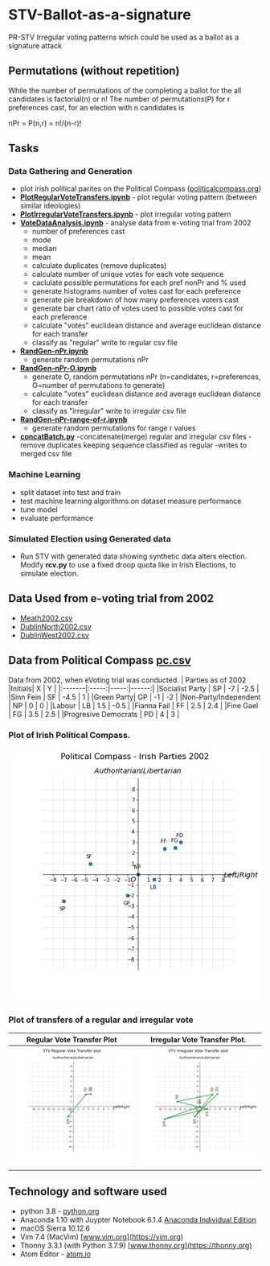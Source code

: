 # STV-Ballot-as-a-signature
PR-STV Irregular voting patterns which could be used as a ballot as a signature attack
## Permutations (without repetition)
While the number of permutations of the completing a ballot for the all candidates is factorial(n) or
n!
The number of permutations(P) for r preferences cast, for an election with n candidates is

nPr = P(n,r) = n!/(n-r)!

## Tasks
### Data Gathering and Generation
- plot irish political parites on the Political Compass ([politicalcompass.org](https://politicalcompass.org/ireland2020))
- **[PlotRegularVoteTransfers.ipynb](/python/PlotRegularVoteTransfers.ipynb)** - plot regular voting pattern (between similar ideologies)
- **[PlotIrregularVoteTransfers.ipynb](/python/PlotIrregularVoteTransfers.ipynb)** - plot irregular voting pattern
- **[VoteDataAnalysis.ipynb](/python/VoteDataAnalysis.ipynb)** - analyse data from e-voting trial from 2002
  - number of preferences cast
  - mode
  - median
  - mean
  - calculate duplicates (remove duplicates)
  - calculate number of unique votes for each vote sequence
  - caclulate possible permutations for each pref nonPr and % used
  - generate histograms number of votes cast for each preference
  - generate pie breakdown of how many preferences voters cast
  - generate bar chart ratio of votes used to possible votes cast for each preference
  - calculate "votes" euclidean distance and average euclidean distance for each transfer
  - classify as "regular" write to regular csv file
- **[RandGen-nPr.ipynb](/python/RandGen-nPr.ipynb)** 
  - generate random permutations nPr
- **[RandGen-nPr-O.ipynb](/python/RandGen-nPr-O.ipynb)** 
  - generate O, random permutations nPr (n=candidates, r=preferences, O=number of permutations to generate)
  - calculate "votes" euclidean distance and average euclidean distance for each transfer
  - classify as "irregular" write to irregular csv file
- **[RandGen-nPr-range-of-r.ipynb](/python/RandGen-nPr-range-of-r.ipynb)** 
  - generate random permutations for range r values
- **[concatBatch.py](/python/concatBatch.py)**
  -concatenate(merge) regular and irregular csv files
  -remove duplicates keeping sequence classified as regular
  -writes to merged csv file

### Machine Learning
- split dataset into test and train
- test machine learning algorithms on dataset measure performance
- tune model
- evaluate performance

### Simulated Election using Generated data
- Run STV with generated data showing synthetic data alters election. Modify **rcv.py** to use a fixed droop quota like in Irish Elections, to simulate election.

## Data Used from e-voting trial from 2002
- [Meath2002.csv](/data/Meath2002.csv)
- [DublinNorth2002.csv](/data/DublinNorth2002.csv)
- [DublinWest2002.csv](/data/DublinWest2002.csv)

## Data from Political Compass [pc.csv](/data/pc.csv)
Data from 2002, when eVoting trial was conducted.
| Parties as of 2002  |Initials| X    | Y     |
|:-------|:-----:|-----:|------:|
|Socialist Party | SP    | -7   | -2.5  |
|Sinn Fein | SF    | -4.5 | 1     |
|Green Party| GP    | -1   | -2    |
|Non-Party/Independent | NP    | 0    | 0     |
|Labour | LB    | 1.5  | -0.5  |
|Fianna Fail | FF    | 2.5  | 2.4   |
|Fine Gael | FG    | 3.5  | 2.5   |
|Progresive Democrats | PD    | 4    | 3     |

### Plot of Irish Political Compass.
![Irish parties on the political compass](/images/PCplot.png)


### Plot of transfers of a regular and irregular vote
Regular Vote Transfer Plot | Irregular Vote Transfer Plot. 
:-------------------------:|:-------------------------:
![Plot of transfers of a regular vote](/images/RegularVoteTransferplot.png) | ![Plot of transfers of a irregular vote](/images/IrregularVoteTransfersplot.png)

## Technology and software used
- python 3.8 - [python.org](https://python.org)
- Anaconda 1.10 with Juypter Notebook 6.1.4 [Anaconda Individual Edition](https://www.anaconda.com/products/individual)
- macOS Sierra 10.12.6
- Vim 7.4 (MacVim) [www.vim.org](https://vim.org)
- Thonny 3.3.1 (with Python 3.7.9) [www.thonny.org](https://thonny.org)
- Atom Editor - [atom.io](https://atom.io/)
